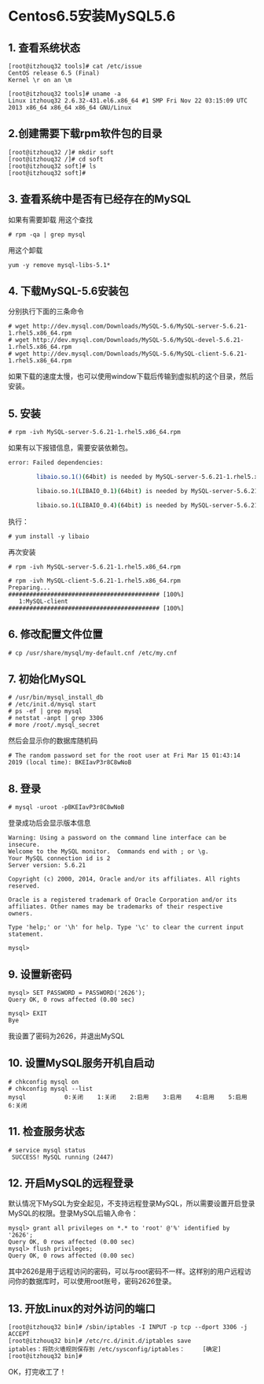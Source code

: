 # Centos6.5安装MySQL5.6
## 1. 查看系统状态
```
[root@itzhouq32 tools]# cat /etc/issue
CentOS release 6.5 (Final)
Kernel \r on an \m

[root@itzhouq32 tools]# uname -a
Linux itzhouq32 2.6.32-431.el6.x86_64 #1 SMP Fri Nov 22 03:15:09 UTC 2013 x86_64 x86_64 x86_64 GNU/Linux

```
## 2.创建需要下载rpm软件包的目录
 ```
[root@itzhouq32 /]# mkdir soft
[root@itzhouq32 /]# cd soft
[root@itzhouq32 soft]# ls
[root@itzhouq32 soft]#
 ```
## 3. 查看系统中是否有已经存在的MySQL
如果有需要卸载
用这个查找
 ```
# rpm -qa | grep mysql
 ```
用这个卸载
``` 
yum -y remove mysql-libs-5.1*
```
## 4. 下载MySQL-5.6安装包
分别执行下面的三条命令
``` 
# wget http://dev.mysql.com/Downloads/MySQL-5.6/MySQL-server-5.6.21-1.rhel5.x86_64.rpm
# wget http://dev.mysql.com/Downloads/MySQL-5.6/MySQL-devel-5.6.21-1.rhel5.x86_64.rpm
# wget http://dev.mysql.com/Downloads/MySQL-5.6/MySQL-client-5.6.21-1.rhel5.x86_64.rpm
```
如果下载的速度太慢，也可以使用window下载后传输到虚拟机的这个目录，然后安装。

## 5. 安装
``` 
# rpm -ivh MySQL-server-5.6.21-1.rhel5.x86_64.rpm
```
如果有以下报错信息，需要安装依赖包。
```sh
error: Failed dependencies:

        libaio.so.1()(64bit) is needed by MySQL-server-5.6.21-1.rhel5.x86_64

        libaio.so.1(LIBAIO_0.1)(64bit) is needed by MySQL-server-5.6.21-1.rhel5.x86_64

        libaio.so.1(LIBAIO_0.4)(64bit) is needed by MySQL-server-5.6.21-1.rhel5.x86_64
```
执行：
```
# yum install -y libaio
```
再次安装
```
# rpm -ivh MySQL-server-5.6.21-1.rhel5.x86_64.rpm
```
```
# rpm -ivh MySQL-client-5.6.21-1.rhel5.x86_64.rpm 
Preparing...                ########################################### [100%]
   1:MySQL-client           ########################################### [100%]
```

## 6. 修改配置文件位置
```
# cp /usr/share/mysql/my-default.cnf /etc/my.cnf
```

## 7. 初始化MySQL
```
# /usr/bin/mysql_install_db
# /etc/init.d/mysql start
# ps -ef | grep mysql
# netstat -anpt | grep 3306
# more /root/.mysql_secret
```
然后会显示你的数据库随机码
```
# The random password set for the root user at Fri Mar 15 01:43:14 2019 (local time): BKEIavP3r8C8wNoB
```
## 8. 登录
```
# mysql -uroot -pBKEIavP3r8C8wNoB
```
登录成功后会显示版本信息
```
Warning: Using a password on the command line interface can be insecure.
Welcome to the MySQL monitor.  Commands end with ; or \g.
Your MySQL connection id is 2
Server version: 5.6.21

Copyright (c) 2000, 2014, Oracle and/or its affiliates. All rights reserved.

Oracle is a registered trademark of Oracle Corporation and/or its
affiliates. Other names may be trademarks of their respective
owners.

Type 'help;' or '\h' for help. Type '\c' to clear the current input statement.

mysql>
```
## 9. 设置新密码
```
mysql> SET PASSWORD = PASSWORD('2626');
Query OK, 0 rows affected (0.00 sec)

mysql> EXIT
Bye
```
我设置了密码为2626，并退出MySQL
## 10. 设置MySQL服务开机自启动
```
# chkconfig mysql on
# chkconfig mysql --list
mysql          	0:关闭	1:关闭	2:启用	3:启用	4:启用	5:启用	6:关闭
```

## 11. 检查服务状态
```
# service mysql status
 SUCCESS! MySQL running (2447)
```
## 12. 开启MySQL的远程登录
默认情况下MySQL为安全起见，不支持远程登录MySQL，所以需要设置开启登录MySQL的权限。登录MySQL后输入命令：
```
mysql> grant all privileges on *.* to 'root' @'%' identified by '2626';
Query OK, 0 rows affected (0.00 sec)
mysql> flush privileges;
Query OK, 0 rows affected (0.00 sec)
```
其中2626是用于远程访问的密码，可以与root密码不一样。这样别的用户远程访问你的数据库时，可以使用root账号，密码2626登录。

## 13. 开放Linux的对外访问的端口
```
[root@itzhouq32 bin]# /sbin/iptables -I INPUT -p tcp --dport 3306 -j ACCEPT
[root@itzhouq32 bin]# /etc/rc.d/init.d/iptables save
iptables：将防火墙规则保存到 /etc/sysconfig/iptables：     [确定]
[root@itzhouq32 bin]# 
```

OK，打完收工了！